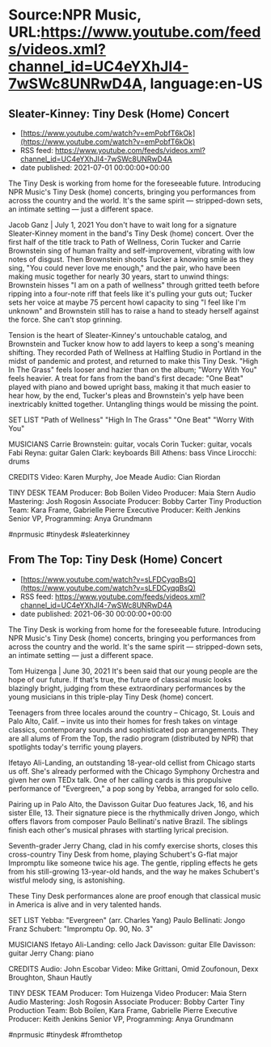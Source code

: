 # Source:NPR Music, URL:https://www.youtube.com/feeds/videos.xml?channel_id=UC4eYXhJI4-7wSWc8UNRwD4A, language:en-US

## Sleater-Kinney: Tiny Desk (Home) Concert
 - [https://www.youtube.com/watch?v=emPobfT6kOk](https://www.youtube.com/watch?v=emPobfT6kOk)
 - RSS feed: https://www.youtube.com/feeds/videos.xml?channel_id=UC4eYXhJI4-7wSWc8UNRwD4A
 - date published: 2021-07-01 00:00:00+00:00

The Tiny Desk is working from home for the foreseeable future. Introducing NPR Music's Tiny Desk (home) concerts, bringing you performances from across the country and the world. It's the same spirit — stripped-down sets, an intimate setting — just a different space.

Jacob Ganz | July 1, 2021
You don't have to wait long for a signature Sleater-Kinney moment in the band's Tiny Desk (home) concert. Over the first half of the title track to Path of Wellness, Corin Tucker and Carrie Brownstein sing of human frailty and self-improvement, vibrating with low notes of disgust. Then Brownstein shoots Tucker a knowing smile as they sing, "You could never love me enough," and the pair, who have been making music together for nearly 30 years, start to unwind things: Brownstein hisses "I am on a path of wellness" through gritted teeth before ripping into a four-note riff that feels like it's pulling your guts out; Tucker sets her voice at maybe 75 percent howl capacity to sing "I feel like I'm unknown" and Brownstein still has to raise a hand to steady herself against the force. She can't stop grinning.

Tension is the heart of Sleater-Kinney's untouchable catalog, and Brownstein and Tucker know how to add layers to keep a song's meaning shifting. They recorded Path of Wellness at Halfling Studio in Portland in the midst of pandemic and protest, and returned to make this Tiny Desk. "High In The Grass" feels looser and hazier than on the album; "Worry With You" feels heavier. A treat for fans from the band's first decade: "One Beat" played with piano and bowed upright bass, making it that much easier to hear how, by the end, Tucker's pleas and Brownstein's yelp have been inextricably knitted together. Untangling things would be missing the point.

SET LIST
"Path of Wellness"
"High In The Grass"
"One Beat"
"Worry With You"

MUSICIANS
Carrie Brownstein: guitar, vocals
Corin Tucker: guitar, vocals
Fabi Reyna: guitar
Galen Clark: keyboards
Bill Athens: bass
Vince Lirocchi: drums

CREDITS
Video: Karen Murphy, Joe Meade
Audio: Cian Riordan

TINY DESK TEAM
Producer: Bob Boilen
Video Producer: Maia Stern
Audio Mastering: Josh Rogosin
Associate Producer: Bobby Carter
Tiny Production Team: Kara Frame, Gabrielle Pierre
Executive Producer: Keith Jenkins
Senior VP, Programming: Anya Grundmann

#nprmusic #tinydesk #sleaterkinney

## From The Top: Tiny Desk (Home) Concert
 - [https://www.youtube.com/watch?v=sLFDCyqqBsQ](https://www.youtube.com/watch?v=sLFDCyqqBsQ)
 - RSS feed: https://www.youtube.com/feeds/videos.xml?channel_id=UC4eYXhJI4-7wSWc8UNRwD4A
 - date published: 2021-06-30 00:00:00+00:00

The Tiny Desk is working from home for the foreseeable future. Introducing NPR Music's Tiny Desk (home) concerts, bringing you performances from across the country and the world. It's the same spirit — stripped-down sets, an intimate setting — just a different space.

Tom Huizenga | June 30, 2021
It's been said that our young people are the hope of our future. If that's true, the future of classical music looks blazingly bright, judging from these extraordinary performances by the young musicians in this triple-play Tiny Desk (home) concert.

Teenagers from three locales around the country – Chicago, St. Louis and Palo Alto, Calif. – invite us into their homes for fresh takes on vintage classics, contemporary sounds and sophisticated pop arrangements. They are all alums of From the Top, the radio program (distributed by NPR) that spotlights today's terrific young players.

Ifetayo Ali-Landing, an outstanding 18-year-old cellist from Chicago starts us off. She's already performed with the Chicago Symphony Orchestra and given her own TEDx talk. One of her calling cards is this propulsive performance of "Evergreen," a pop song by Yebba, arranged for solo cello.

Pairing up in Palo Alto, the Davisson Guitar Duo features Jack, 16, and his sister Elle, 13. Their signature piece is the rhythmically driven Jongo, which offers flavors from composer Paulo Bellinati's native Brazil. The siblings finish each other's musical phrases with startling lyrical precision.

Seventh-grader Jerry Chang, clad in his comfy exercise shorts, closes this cross-country Tiny Desk from home, playing Schubert's G-flat major Impromptu like someone twice his age. The gentle, rippling effects he gets from his still-growing 13-year-old hands, and the way he makes Schubert's wistful melody sing, is astonishing.

These Tiny Desk performances alone are proof enough that classical music in America is alive and in very talented hands.

SET LIST
Yebba: "Evergreen" (arr. Charles Yang)
Paulo Bellinati: Jongo
Franz Schubert: "Impromptu Op. 90, No. 3"

MUSICIANS
Ifetayo Ali-Landing: cello
Jack Davisson: guitar
Elle Davisson: guitar
Jerry Chang: piano

CREDITS
Audio: John Escobar
Video: Mike Grittani, Omid Zoufonoun, Dexx Broughton, Shaun Hautly

TINY DESK TEAM
Producer: Tom Huizenga
Video Producer: Maia Stern
Audio Mastering: Josh Rogosin
Associate Producer: Bobby Carter
Tiny Production Team: Bob Boilen, Kara Frame, Gabrielle Pierre
Executive Producer: Keith Jenkins
Senior VP, Programming: Anya Grundmann

#nprmusic #tinydesk #fromthetop

